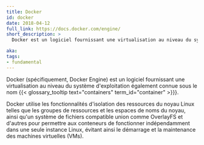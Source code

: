 ```yaml
---
title: Docker
id: docker
date: 2018-04-12
full_link: https://docs.docker.com/engine/
short_description: >
  Docker est un logiciel fournissant une virtualisation au niveau du système d'exploitation, également connue sous le nom de conteneurs.

aka:
tags:
- fundamental
---
```

Docker (spécifiquement, Docker Engine) est un logiciel fournissant une virtualisation au niveau du système d'exploitation également connue sous le nom {{< glossary_tooltip text="containers" term_id="container" >}}}.

<!--more-->

Docker utilise les fonctionnalités d'isolation des ressources du noyau Linux telles que les groupes de ressources et les espaces de noms du noyau, ainsi qu'un système de fichiers compatible union comme OverlayFS et d'autres pour permettre aux conteneurs de fonctionner indépendamment dans une seule instance Linux, évitant ainsi le démarrage et la maintenance des machines virtuelles (VMs).
